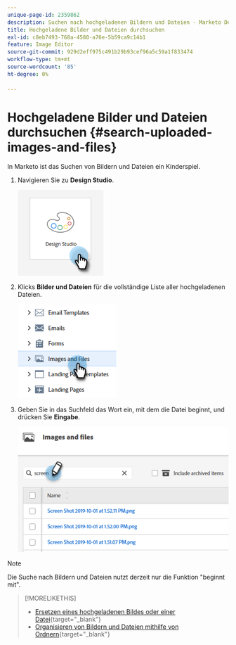 ```yaml
---
unique-page-id: 2359862
description: Suchen nach hochgeladenen Bildern und Dateien - Marketo Docs - Produktdokumentation
title: Hochgeladene Bilder und Dateien durchsuchen
exl-id: c8eb7493-768a-4580-a76e-5b59ca9c14b1
feature: Image Editor
source-git-commit: 929d2eff975c491b29b93cef96a5c59a1f833474
workflow-type: tm+mt
source-wordcount: '85'
ht-degree: 0%

---
```


# Hochgeladene Bilder und Dateien durchsuchen {#search-uploaded-images-and-files}

In Marketo ist das Suchen von Bildern und Dateien ein Kinderspiel.

1. Navigieren Sie zu **Design Studio**.

   ![](assets/search-uploaded-images-and-files-1.png)

1. Klicks **Bilder und Dateien** für die vollständige Liste aller hochgeladenen Dateien.

   ![](assets/search-uploaded-images-and-files-2.png)

1. Geben Sie in das Suchfeld das Wort ein, mit dem die Datei beginnt, und drücken Sie **Eingabe**.

   ![](assets/search-uploaded-images-and-files-3.png)

>[!NOTE]
>
>Die Suche nach Bildern und Dateien nutzt derzeit nur die Funktion &quot;beginnt mit&quot;.

>[!MORELIKETHIS]
>
>* [Ersetzen eines hochgeladenen Bildes oder einer Datei](/help/marketo/product-docs/demand-generation/images-and-files/replace-an-uploaded-image-or-file.md){target="_blank"}
>* [Organisieren von Bildern und Dateien mithilfe von Ordnern](/help/marketo/product-docs/demand-generation/images-and-files/organize-your-images-and-files-using-folders.md){target="_blank"}

